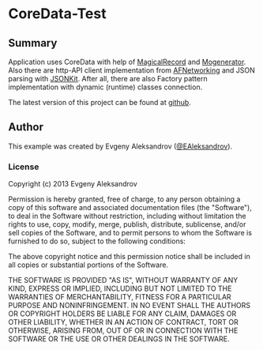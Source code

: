 #	CoreData-Test

##	Summary

Application uses CoreData with help of [MagicalRecord](https://github.com/magicalpanda/MagicalRecord) and [Mogenerator](https://github.com/rentzsch/mogenerator). Also there are http-API client implementation from [AFNetworking](https://github.com/AFNetworking/AFNetworking) and JSON parsing with [JSONKit](https://github.com/johnezang/JSONKit).
After all, there are also Factory pattern implementation with dynamic (runtime) classes connection.

The latest version of this project can be found at [github](https://github.com/ealeksandrov/CoreData-Test).

## Author

This example was created by Evgeny Aleksandrov ([@EAleksandrov](http://twitter.com/EAleksandrov)).

###  License

Copyright (c) 2013 Evgeny Aleksandrov

Permission is hereby granted, free of charge, to any person obtaining a copy of this software and associated documentation files (the "Software"), to deal in the Software without restriction, including without limitation the rights to use, copy, modify, merge, publish, distribute, sublicense, and/or sell copies of the Software, and to permit persons to whom the Software is furnished to do so, subject to the following conditions:

The above copyright notice and this permission notice shall be included in all copies or substantial portions of the Software.

THE SOFTWARE IS PROVIDED "AS IS", WITHOUT WARRANTY OF ANY KIND, EXPRESS OR IMPLIED, INCLUDING BUT NOT LIMITED TO THE WARRANTIES OF MERCHANTABILITY, FITNESS FOR A PARTICULAR PURPOSE AND NONINFRINGEMENT. IN NO EVENT SHALL THE AUTHORS OR COPYRIGHT HOLDERS BE LIABLE FOR ANY CLAIM, DAMAGES OR OTHER LIABILITY, WHETHER IN AN ACTION OF CONTRACT, TORT OR OTHERWISE, ARISING FROM, OUT OF OR IN CONNECTION WITH THE SOFTWARE OR THE USE OR OTHER DEALINGS IN THE SOFTWARE.